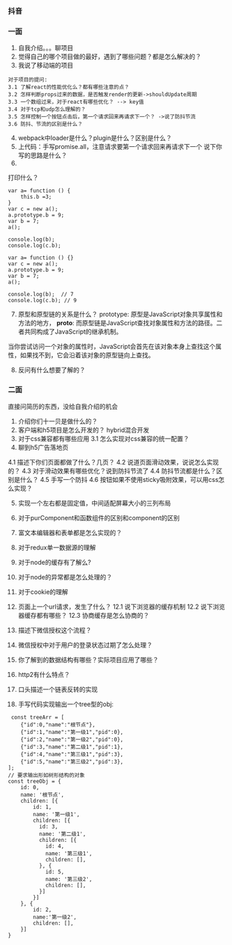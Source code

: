 ### 抖音

### 一面
1. 自我介绍。。。聊项目
2. 觉得自己的哪个项目做的最好，遇到了哪些问题？都是怎么解决的？
3. 我说了移动端的项目
```
对于项目的提问:
3.1 了解react的性能优化么？都有哪些注意的点？
3.2 怎样判断props过来的数据，是否触发render的更新->shouldUpdate周期
3.3 一个数组过来，对于react有哪些优化？ --> key值
3.4 对于tcp和udp怎么理解的？
3.5 怎样控制一个按钮点击后，第一个请求回来再请求下一个？ ->说了防抖节流
3.6 防抖、节流的区别是什么？
```
4. webpack中loader是什么？plugin是什么？区别是什么？
5. 上代码：手写promise.all，注意请求要第一个请求回来再请求下一个
说下你写的思路是什么？
6. 
打印什么？
```
var a= function () { 
    this.b =3; 
} 
var c = new a();
a.prototype.b = 9;
var b = 7;
a();

console.log(b);
console.log(c.b);

```

```
var a= function () {} 
var c = new a();
a.prototype.b = 9;
var b = 7;
a();

console.log(b);  // 7
console.log(c.b); // 9

```
7. 原型和原型链的关系是什么？
prototype: 原型是JavaScript对象共享属性和方法的地方，
__proto__: 而原型链是JavaScript查找对象属性和方法的路径。二者共同构成了JavaScript的继承机制。

当你尝试访问一个对象的属性时，JavaScript会首先在该对象本身上查找这个属性，如果找不到，它会沿着该对象的原型链向上查找。

8. 反问有什么想要了解的？


### 二面
 直接问简历的东西，没给自我介绍的机会

 1. 介绍你们十一贝是做什么的？
 2. 客户端和h5项目是怎么开发的？ hybrid混合开发
 3. 对于css兼容都有哪些应用
  3.1  怎么实现对css兼容的统一配置？
 4. 聊到h5广告落地页

 4.1 描述下你们页面都做了什么？几页？
 4.2 说道页面滑动效果，说说怎么实现的？
 4.3 对于滑动效果有哪些优化？说到防抖节流了
 4.4 防抖节流都是什么？区别是什么？
 4.5 手写一个防抖
 4.6 按钮如果不使用sticky吸附效果，可以用css怎么实现？

 5. 实现一个左右都是固定值，中间适配屏幕大小的三列布局
 6. 对于purComponent和函数组件的区别和component的区别
 7. 富文本编辑器和表单都是怎么实现的？
 8. 对于redux单一数据源的理解
 9. 对于node的缓存有了解么?
 10. 对于node的异常都是怎么处理的？
 11. 对于cookie的理解
 12. 页面上一个url请求，发生了什么？
 12.1 说下浏览器的缓存机制
 12.2 说下浏览器缓存都有哪些？
 12.3 协商缓存是怎么协商的？

 12. 描述下微信授权这个流程？
 13. 微信授权中对于用户的登录状态过期了怎么处理？
 14. 你了解到的数据结构有哪些？实际项目应用了哪些？
 15. http2有什么特点？
 16. 口头描述一个链表反转的实现

17. 手写代码实现输出一个tree型的obj:
```
 const treeArr = [
    {"id":0,"name":"根节点"},
    {"id":1,"name":"第一级1","pid":0},
    {"id":2,"name":"第一级2","pid":0},
    {"id":3,"name":"第二级1","pid":1},
    {"id":4,"name":"第三级1","pid":3},
    {"id":5,"name":"第三级2","pid":3},
];
// 要求输出形如树形结构的对象
const treeObj = {
    id: 0,
    name: '根节点',
    children: [{
        id: 1,
        name: '第一级1',
        children: [{
          id: 3,
          name: '第二级1',
          children: [{
            id: 4,
            name: '第三级1',
            children: [],
          }, {
            id: 5,
            name: '第三级2',
            children: [],
          }]
        }]
    }, {
        id: 2,
        name:'第一级2',
        children: [],
    }]
}
```